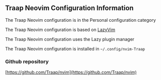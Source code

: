 ## Traap Neovim Configuration Information

The Traap Neovim configuration is in the Personal configuration category

The Traap Neovim configuration is based on [LazyVim](https://lazyvim.github.io)

The Traap Neovim configuration uses the Lazy plugin manager

The Traap Neovim configuration is installed in `~/.config/nvim-Traap`

### Github repository

[https://github.com/Traap/nvim](https://github.com/Traap/nvim)

